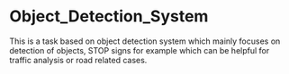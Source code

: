 # Object_Detection_System
This is a task based on object detection system which mainly focuses on detection of objects, STOP signs for example which can be helpful for traffic analysis or road related cases.
